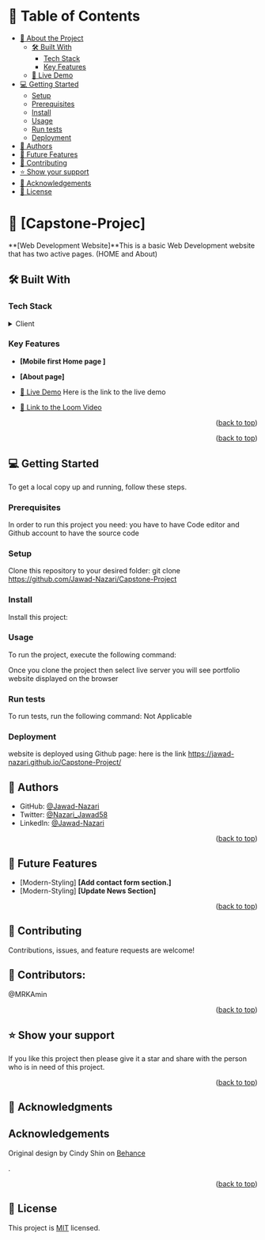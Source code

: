 <a name="readme-top"></a>

# 📗 Table of Contents

- [📖 About the Project](#about-project)
  - [🛠 Built With](#built-with)
    - [Tech Stack](#tech-stack)
    - [Key Features](#key-features)
  - [🚀 Live Demo](#live-demo)
- [💻 Getting Started](#getting-started)
  - [Setup](#setup)
  - [Prerequisites](#prerequisites)
  - [Install](#install)
  - [Usage](#usage)
  - [Run tests](#run-tests)
  - [Deployment](#triangular_flag_on_post-deployment)
- [👥 Authors](#authors)
- [🔭 Future Features](#future-features)
- [🤝 Contributing](#contributing)
- [⭐️ Show your support](#support)
- [🙏 Acknowledgements](#acknowledgements)
- [📝 License](#license)


# 📖 [Capstone-Projec] <a name="about-project"></a>


**[Web Development Website]**This is a basic Web Development website that has two active pages. (HOME and About)

## 🛠 Built With <a name="built-with"></a>

### Tech Stack <a name="tech-stack"></a>


<details>
  <summary>Client</summary>
  <ul>
    <li>HTML</li>
    <li>CSS</li>
    <li>JS</li>
  </ul>
</details>

### Key Features <a name="key-features"></a>

- **[Mobile first Home page ]**
- **[About page]**


- [🚀 Live Demo](#live-demo)
 Here is the link to the live demo
- [🚀 Link to the Loom Video](https://www.loom.com/share/329cfeb281c749a1920cb40548dba91e)




<p align="right">(<a href="#readme-top">back to top</a>)</p>


<p align="right">(<a href="#readme-top">back to top</a>)</p>


## 💻 Getting Started <a name="getting-started"></a>


To get a local copy up and running, follow these steps.


### Prerequisites

In order to run this project you need:
you have to have Code editor and Github account to have the source code

### Setup

Clone this repository to your desired folder:
git clone https://github.com/Jawad-Nazari/Capstone-Project

### Install

Install this project:


### Usage

To run the project, execute the following command:

Once you clone the project then select live server you will see portfolio website displayed on the browser

### Run tests

To run tests, run the following command: Not Applicable


### Deployment

website is deployed using Github page:
here is the link
https://jawad-nazari.github.io/Capstone-Project/


## 👥 Authors <a name="authors"></a>

- GitHub: [@Jawad-Nazari](https://github.com/jawad-nazari)
- Twitter: [@Nazari_Jawad58](https://twitter.com/Nazari_Jawad58)
- LinkedIn: [@Jawad-Nazari](https://www.linkedin.com/in/Jawad-Nazari/)


<p align="right">(<a href="#readme-top">back to top</a>)</p>

## 🔭 Future Features <a name="future-features"></a>

- [Modern-Styling] **[Add contact form section.]**
- [Modern-Styling] **[Update News Section]**


<p align="right">(<a href="#readme-top">back to top</a>)</p>


## 🤝 Contributing <a name="contributing"></a>

Contributions, issues, and feature requests are welcome!

## 🤝 Contributors:
@MRKAmin


<p align="right">(<a href="#readme-top">back to top</a>)</p>

## ⭐️ Show your support <a name="support"></a>


If you like this project then please give it a star and share with the person who is in need of this project.

<p align="right">(<a href="#readme-top">back to top</a>)</p>



## 🙏 Acknowledgments <a name="acknowledgements"></a>

## Acknowledgements
Original design by Cindy Shin on [Behance](https://www.behance.net/gallery/29845175/CC-Global-Summit-2015)

.

<p align="right">(<a href="#readme-top">back to top</a>)</p>


## 📝 License <a name="license"></a>

This project is [MIT](./LICENSE.md) licensed.



